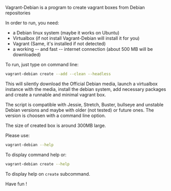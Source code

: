 Vagrant-Debian is a program to create vagrant boxes from Debian repositories

In order to run, you need:
- a Debian linux system (maybe it works on Ubuntu)
- Virtualbox (if not install Vagrant-Debian will install it for you)
- Vagrant (Same, it's installed if not detected)
- a working -- and fast -- internet connection (about 500 MB will be downloaded)

To run, just type on command line:
``` bash
vagrant-debian create --add --clean --headless
```

This will silently download the Official Debian media, launch a virtualbox instance with the media, install the debian system, add necessary packages and create a runnable and minimal vagrant box.

The script is compatible with Jessie, Stretch, Buster, bullseye and unstable Debian versions and maybe with older (not tested) or future ones. The version is choosen with a command line option.

The size of created box is around 300MB large.

Please use:
``` bash
vagrant-debian --help
```
To display command help
or:
``` bash
vagrant-debian create --help
```
To display help on `create` subcommand.

Have fun !
